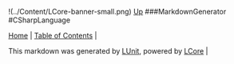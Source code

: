 !(../Content/LCore-banner-small.png)
[Up](MarkdownGenerator.md)
###MarkdownGenerator
#CSharpLanguage

[Home](../../README.md) | [Table of Contents](../../TableOfContents.md) | 


This markdown was generated by [LUnit](https://github.com/CodeSingularity/LUnit), powered by [LCore](https://github.com/CodeSingularity/LCore) | 

